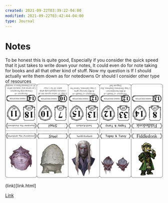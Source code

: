 ```yaml
---
created: 2021-09-22T03:39:22-04:00
modified: 2021-09-22T03:42:44-04:00
type: Journal
---
```


# Notes
To be honest this is quite good, Especially if you consider the quick speed that it just takes to write down your notes, It could even do for note taking for books and all that other kind of stuff. Now my question is If I should actually write them down as for notedowns Or should I consider other type of resources![Image](./3f7549a07f8a220b05ef6422f224cdab.png)

(link)[link.html]


[Link](link.html)
